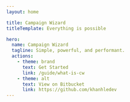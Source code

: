 ```yaml
---
layout: home

title: Campaign Wizard
titleTemplate: Everything is possible

hero:
  name: Campaign Wizard
  tagline: Simple, powerful, and performant.
  actions:
    - theme: brand
      text: Get Started
      link: /guide/what-is-cw
    - theme: alt
      text: View on Bitbucket
      link: https://github.com/khanhledev
---
```


